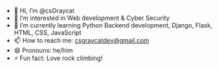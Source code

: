 - 👋 Hi, I’m @csGraycat
- 👀 I’m interested in Web development & Cyber Security
- 🌱 I’m currently learning Python Backend development, Django, Flask, HTML, CSS, JavaScript
- 📫 How to reach me: csgraycatdev@gmail.com
- 😄 Pronouns: he/him
- ⚡ Fun fact: Love rock climbing!

<!---
csGraycat/csGraycat is a ✨ special ✨ repository because its `README.md` (this file) appears on your GitHub profile.
You can click the Preview link to take a look at your changes.
--->

